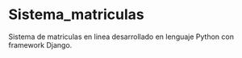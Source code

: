 # Sistema_matriculas
Sistema de matriculas en linea desarrollado en lenguaje Python con framework Django.
